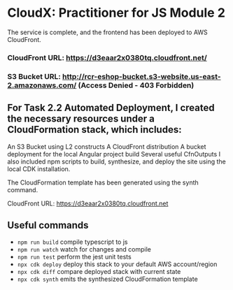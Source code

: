 # CloudX: Practitioner for JS Module 2

The service is complete, and the frontend has been deployed to AWS CloudFront.

### CloudFront URL: https://d3eaar2x0380tq.cloudfront.net/
### S3 Bucket URL: http://rcr-eshop-bucket.s3-website.us-east-2.amazonaws.com/ (Access Denied - 403 Forbidden)

## For Task 2.2 Automated Deployment, I created the necessary resources under a CloudFormation stack, which includes:

An S3 Bucket using L2 constructs
A CloudFront distribution
A bucket deployment for the local Angular project build
Several useful CfnOutputs
I also included npm scripts to build, synthesize, and deploy the site using the local CDK installation.

The CloudFormation template has been generated using the synth command.


 CloudFront URL: https://d3eaar2x0380tq.cloudfront.net


## Useful commands

* `npm run build`   compile typescript to js
* `npm run watch`   watch for changes and compile
* `npm run test`    perform the jest unit tests
* `npx cdk deploy`  deploy this stack to your default AWS account/region
* `npx cdk diff`    compare deployed stack with current state
* `npx cdk synth`   emits the synthesized CloudFormation template


